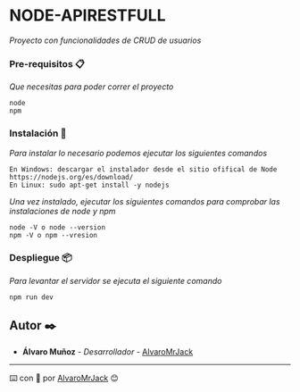 # NODE-APIRESTFULL

_Proyecto con funcionalidades de CRUD de usuarios_

### Pre-requisitos 📋

_Que necesitas para poder correr el proyecto_

```
node
npm
```

### Instalación 🔧

_Para instalar lo necesario podemos ejecutar los siguientes comandos_

```
En Windows: descargar el instalador desde el sitio ofifical de Node https://nodejs.org/es/download/
En Linux: sudo apt-get install -y nodejs
```

_Una vez instalado, ejecutar los siguientes comandos para comprobar las instalaciones de node y npm_

```
node -V o node --version
npm -V o npm --vresion
```

### Despliegue 📦

_Para levantar el servidor se ejecuta el siguiente comando_

```
npm run dev
```

## Autor ✒️

* **Álvaro Muñoz** - *Desarrollador* - [AlvaroMrJack](https://github.com/AlvaroMrJack)

---
⌨️ con 💪 por [AlvaroMrJack](https://github.com/AlvaroMrJack) 😊
